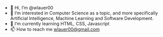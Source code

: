 - 👋 Hi, I’m @wlauer00
- 👀 I’m interested in Computer Science as a topic, and more specifically Artificial Intelligence, Machine Learning and Software Development.
- 🌱 I’m currently learning HTML, CSS, Javascript
- 📫 How to reach me wlauer00@gmail.com

<!---
wlauer00/wlauer00 is a ✨ special ✨ repository because its `README.md` (this file) appears on your GitHub profile.
You can click the Preview link to take a look at your changes.
--->

